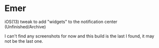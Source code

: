 # Emer
iOS(13) tweak to add "widgets" to the notification center (Unfinished/Archive)

I can't find any screenshots for now and this build is the last I found, it may not be the last one.
